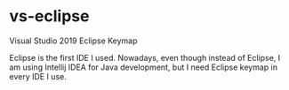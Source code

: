 # vs-eclipse
Visual Studio 2019 Eclipse Keymap

Eclipse is the first IDE I used. Nowadays, even though instead of Eclipse, I am using Intellij IDEA for Java development, but I need Eclipse keymap in every IDE I use.

